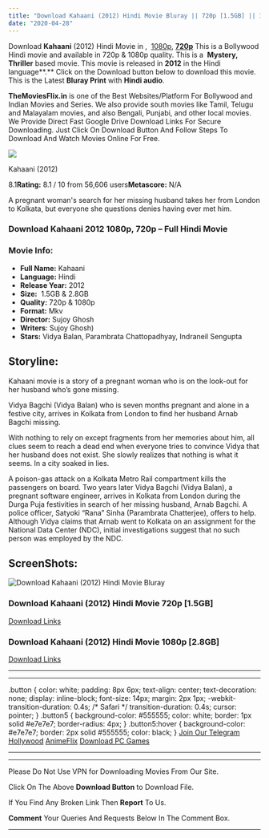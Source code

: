 ```yaml
---
title: "Download Kahaani (2012) Hindi Movie Bluray || 720p [1.5GB] || 1080p [2.8GB]"
date: "2020-04-28"
---
```


Download **Kahaani** (2012) Hindi Movie in ,  [1080p](https://1moviesflix.com/1080p-movies/), [**720p**](https://1moviesflix.com/720p-movies/) This is a Bollywood Hindi movie and available in 720p & 1080p quality. This is a  **Mystery, Thriller** based movie. This movie is released in **2012** in the Hindi language**.** Click on the Download button below to download this movie. This is the Latest **Bluray Print** with **Hindi audio**.

**TheMoviesFlix.in** is one of the Best Websites/Platform For Bollywood and Indian Movies and Series. We also provide south movies like Tamil, Telugu and Malayalam movies, and also Bengali, Punjabi, and other local movies. We Provide Direct Fast Google Drive Download Links For Secure Downloading. Just Click On Download Button And Follow Steps To Download And Watch Movies Online For Free.

[![](https://m.media-amazon.com/images/M/MV5BMTQ1NDI0NzkyOF5BMl5BanBnXkFtZTcwNzAyNzE2Nw@@._V1_SX300.jpg)](https://www.imdb.com/title/tt1821480/ "Kahaani")

Kahaani (2012)

8.1**Rating:** 8.1 / 10 from 56,606 users**Metascore:** N/A

A pregnant woman's search for her missing husband takes her from London to Kolkata, but everyone she questions denies having ever met him.

### Download Kahaani 2012 1080p, 720p – Full Hindi Movie

### Movie Info:

- **Full Name:** Kahaani
- **Language:** Hindi
- **Release Year:** 2012
- **Size:**  1.5GB & 2.8GB
- **Quality:** 720p & 1080p
- **Format:** Mkv
- **Director:** Sujoy Ghosh
- **Writers**: Sujoy Ghosh)
- **Stars:** Vidya Balan, Parambrata Chattopadhyay, Indraneil Sengupta

## Storyline:

Kahaani movie is a story of a pregnant woman who is on the look-out for her husband who’s gone missing.

Vidya Bagchi (Vidya Balan) who is seven months pregnant and alone in a festive city, arrives in Kolkata from London to find her husband Arnab Bagchi missing.

With nothing to rely on except fragments from her memories about him, all clues seem to reach a dead end when everyone tries to convince Vidya that her husband does not exist. She slowly realizes that nothing is what it seems. In a city soaked in lies.

A poison-gas attack on a Kolkata Metro Rail compartment kills the passengers on board. Two years later Vidya Bagchi (Vidya Balan), a pregnant software engineer, arrives in Kolkata from London during the Durga Puja festivities in search of her missing husband, Arnab Bagchi. A police officer, Satyoki “Rana” Sinha (Parambrata Chatterjee), offers to help. Although Vidya claims that Arnab went to Kolkata on an assignment for the National Data Center (NDC), initial investigations suggest that no such person was employed by the NDC.

## ScreenShots:

![Download Kahaani (2012) Hindi Movie Bluray](https://i.imgur.com/BwWLd4L.jpg)

### Download Kahaani (2012) Hindi Movie 720p \[1.5GB\]

[Download Links](https://1moviesflix.com?a270777880=NUhXcnUreTJMLzE4VEtXbHMrOG5oODVRQkd5ODdNY0RGdGNzeTB2Smk1QSt2WGw5dTVreE9zMVJ6MlU3NHU3WDNNR0ZUc1BGL0pBMjR3ZzU5Z1lkK0swOG4wcUp2T0IrMXlaQWt4WWhQUzg9)

### Download Kahaani (2012) Hindi Movie 1080p \[2.8GB\] 

[Download Links](https://1moviesflix.com?a270777880=NUhXcnUreTJMLzE4VEtXbHMrOG5oODVRQkd5ODdNY0RGdGNzeTB2Smk1QSt2WGw5dTVreE9zMVJ6MlU3NHU3WHp4cG5Zdys4QmQzYUsrTVNqMHNIS2tRYlc2ekF0SlNLcWlrY2xqSjhldmM9)

* * *

* * *

.button { color: white; padding: 8px 6px; text-align: center; text-decoration: none; display: inline-block; font-size: 14px; margin: 2px 1px; -webkit-transition-duration: 0.4s; /\* Safari \*/ transition-duration: 0.4s; cursor: pointer; } .button5 { background-color: #555555; color: white; border: 1px solid #e7e7e7; border-radius: 4px; } .button5:hover { background-color: #e7e7e7; border: 2px solid #555555; color: black; } [Join Our Telegram](http://gdrivepro.xyz/join.php) [Hollywood](https://moviesverse.com/) [AnimeFlix](https://animeflix.in/) [Download PC Games](https://gamesflix.net/)  

* * *

* * *

  

Please Do Not Use VPN for Downloading Movies From Our Site.

Click On The Above **Download Button** to Download File.

If You Find Any Broken Link Then **Report** To Us.

**Comment** Your Queries And Requests Below In The Comment Box.

* * *
